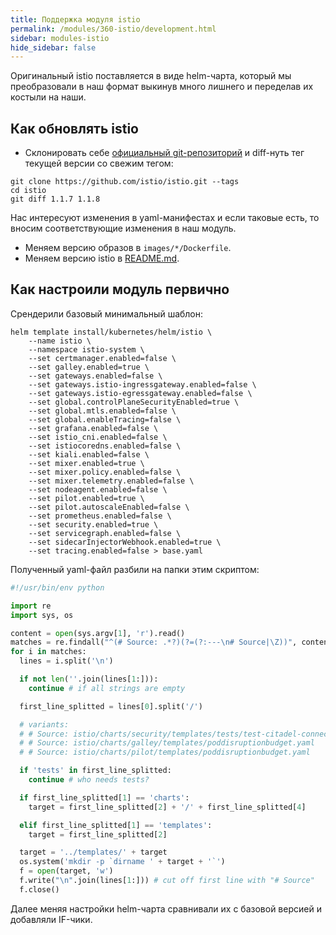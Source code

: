 ```yaml
---
title: Поддержка модуля istio
permalink: /modules/360-istio/development.html
sidebar: modules-istio
hide_sidebar: false
---
```



Оригинальный istio поставляется в виде helm-чарта, который мы преобразовали в наш формат выкинув много лишнего и переделав их костыли на наши.

Как обновлять istio
-------------------

* Склонировать себе [официальный git-репозиторий](https://github.com/istio/istio) и diff-нуть тег текущей версии со свежим тегом:
```shell
git clone https://github.com/istio/istio.git --tags
cd istio
git diff 1.1.7 1.1.8
```
Нас интересуют изменения в yaml-манифестах и если таковые есть, то вносим соответствующие изменения в наш модуль.
* Меняем версию образов в `images/*/Dockerfile`.
* Меняем версию istio в [README.md](/modules/360-istio/README.md).

Как настроили модуль первично
-----------------------------

Срендерили базовый минимальный шаблон:

```
helm template install/kubernetes/helm/istio \
    --name istio \
    --namespace istio-system \
    --set certmanager.enabled=false \
    --set galley.enabled=true \
    --set gateways.enabled=false \
    --set gateways.istio-ingressgateway.enabled=false \
    --set gateways.istio-egressgateway.enabled=false \
    --set global.controlPlaneSecurityEnabled=true \
    --set global.mtls.enabled=false \
    --set global.enableTracing=false \
    --set grafana.enabled=false \
    --set istio_cni.enabled=false \
    --set istiocoredns.enabled=false \
    --set kiali.enabled=false \
    --set mixer.enabled=true \
    --set mixer.policy.enabled=false \
    --set mixer.telemetry.enabled=false \
    --set nodeagent.enabled=false \
    --set pilot.enabled=true \
    --set pilot.autoscaleEnabled=false \
    --set prometheus.enabled=false \
    --set security.enabled=true \
    --set servicegraph.enabled=false \
    --set sidecarInjectorWebhook.enabled=true \
    --set tracing.enabled=false > base.yaml
```

Полученный yaml-файл разбили на папки этим скриптом:
```python
#!/usr/bin/env python

import re
import sys, os

content = open(sys.argv[1], 'r').read()
matches = re.findall("^(# Source: .*?)(?=(?:---\n# Source|\Z))", content, re.M | re.S)
for i in matches:
  lines = i.split('\n')

  if not len(''.join(lines[1:])):
    continue # if all strings are empty

  first_line_splitted = lines[0].split('/')

  # variants:
  # # Source: istio/charts/security/templates/tests/test-citadel-connection.yaml
  # # Source: istio/charts/galley/templates/poddisruptionbudget.yaml
  # # Source: istio/charts/pilot/templates/poddisruptionbudget.yaml

  if 'tests' in first_line_splitted:
    continue # who needs tests?

  if first_line_splitted[1] == 'charts':
    target = first_line_splitted[2] + '/' + first_line_splitted[4]

  elif first_line_splitted[1] == 'templates':
    target = first_line_splitted[2]

  target = '../templates/' + target
  os.system('mkdir -p `dirname ' + target + '`')
  f = open(target, 'w')
  f.write("\n".join(lines[1:])) # cut off first line with "# Source"
  f.close()
```

Далее меняя настройки helm-чарта сравнивали их с базовой версией и добавляли IF-чики.
